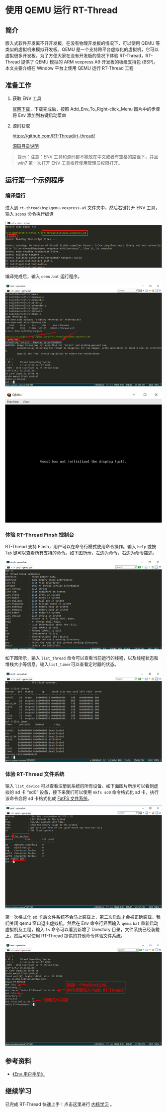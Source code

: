 # 使用 QEMU 运行 RT-Thread

## 简介

嵌入式软件开发离不开开发板，在没有物理开发板的情况下，可以使用 QEMU 等类似的虚拟机来模拟开发板。QEMU 是一个支持跨平台虚拟化的虚拟机，它可以虚拟很多开发板。为了方便大家在没有开发板的情况下体验 RT-Thread，RT-Thread 提供了 QEMU 模拟的 ARM vexpress A9 开发板的板级支持包 (BSP)。本文主要介绍在 Window 平台上使用 QEMU 运行 RT-Thread 工程

## 准备工作

 1. 获取 ENV 工具

     [官网下载](https://www.rt-thread.org/page/download.html)，下载完成后，按照 Add_Env_To_Right-click_Menu 图片中的步骤将 Env 添加到右键启动菜单

 2. 源码获取

    <https://github.com/RT-Thread/rt-thread/>

     [源码目录说明](../src_code_introduction/rtthread_dir.md)

> 提示：注意：ENV 工具和源码都不能放在中文或者有空格的路径下，并且 win7 第一次打开 ENV 工具推荐使用管理员权限打开。

## 运行第一个示例程序

### 编译运行

进入到 `rt-thread\bsp\qemu-vexpress-a9` 文件夹中，然后右键打开 ENV 工具，输入 `scons` 命令执行编译

![编译工程](figures/scons.jpg)

编译完成后，输入 `qemu.bat` 运行程序。

![运行工程](figures/qemu.bat.png)

![虚拟机](figures/qemu.png)

### 体验 RT-Thread Finsh 控制台

RT-Thread 支持 Finsh，用户可以在命令行模式使用命令操作。输入 `help` 或按 `Tab` 键可以查看所有支持的命令。如下图所示，左边为命令，右边为命令描述。

![查看 Finsh 命令 ](figures/finsh-cmd.png)

如下图所示，输入 `list_thread` 命令可以查看当前运行的线程，以及线程状态和堆栈大小等信息。输入`list_timer`可以查看定时器的状态。

![查看系统线程情况 ](figures/finsh-thread.png)

### 体验 RT-Thread 文件系统

输入 `list_device` 可以查看注册到系统的所有设备。如下面图片所示可以看到虚拟的 sd 卡 “sd0” 设备，接下来我们可以使用 `mkfs sd0` 命令格式化 sd 卡，执行该命令会将 sd 卡格式化成 [FatFS 文件系统](http://elm-chan.org/fsw/ff/00index_e.html)。

![格式化 sd 卡](figures/mkfs-sd0.png)

第一次格式化 sd 卡后文件系统不会马上装载上，第二次启动才会被正确装载。我们关闭 qemu 窗口退出虚拟机，然后在 Env 命令行界面输入 `qemu.bat` 重新启动虚拟机及工程，输入 `ls` 命令可以看到新增了 Directory 目录，文件系统已经装载上，然后可以使用 RT-Thread 提供的其他命令体验文件系统。

![文件系统其他命令](figures/echo-cat.png)


## 参考资料

* [《Env 用户手册》](https://www.rt-thread.org/document/site/development-guide/rtthread-tool-manual/env/env-user-manual/)

## 继续学习

已完成 RT-Thread 快速上手！点击这里进行 [内核学习](../../kernel/kernel-video.md) 。

